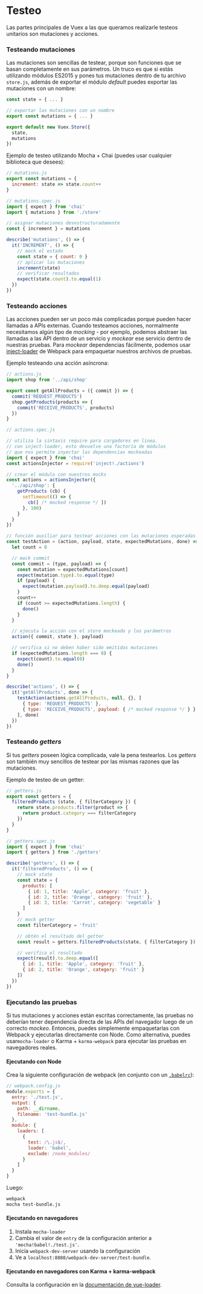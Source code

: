 # Testeo

Las partes principales de Vuex a las que queramos realizarle testeos unitarios son mutaciones y acciones.

### Testeando mutaciones

Las mutaciones son sencillas de testear, porque son funciones que se basan completamente en sus parámetros. Un truco es que si estás utilizando módulos ES2015 y pones tus mutaciones dentro de tu archivo `store.js`, además de exportar el módulo _default_ puedes exportar las mutaciones con un nombre:

``` js
const state = { ... }

// exportar las mutaciones con un nombre
export const mutations = { ... }

export default new Vuex.Store({
  state,
  mutations
})
```

Ejemplo de testeo utilizando Mocha + Chai (puedes usar cualquier biblioteca que desees):

``` js
// mutations.js
export const mutations = {
  increment: state => state.count++
}
```

``` js
// mutations.spec.js
import { expect } from 'chai'
import { mutations } from './store'

// asignar mutaciones desestructuradamente 
const { increment } = mutations

describe('mutations', () => {
  it('INCREMENT', () => {
    // mock el estado
    const state = { count: 0 }
    // aplicar las mutaciones
    increment(state)
    // verificar resultados
    expect(state.count).to.equal(1)
  })
})
```

### Testeando acciones

Las acciones pueden ser un poco más complicadas porque pueden hacer llamadas a APIs externas. Cuando testeamos acciones, normalmente necesitamos algún tipo de _mocking_ - por ejemplo, podemos abstraer las llamadas a las API dentro de un servicio y _mockear_ ese servicio dentro de nuestras pruebas. Para _mockear_ dependencias fácilmente, podemos usar [inject-loader](https://github.com/plasticine/inject-loader) de Webpack para empaquetar nuestros archivos de pruebas.

Ejemplo testeando una acción asíncrona:

``` js
// actions.js
import shop from '../api/shop'

export const getAllProducts = ({ commit }) => {
  commit('REQUEST_PRODUCTS')
  shop.getProducts(products => {
    commit('RECEIVE_PRODUCTS', products)
  })
}
```

``` js
// actions.spec.js

// utiliza la sintaxis require para cargadores en linea.
// con inject-loader, esto devuelve una factoría de módulos
// que nos permite inyectar las dependencias mockeadas
import { expect } from 'chai'
const actionsInjector = require('inject!./actions')

// crear el módulo con nuestros mocks
const actions = actionsInjector({
  '../api/shop': {
    getProducts (cb) {
      setTimeout(() => {
        cb([ /* mocked response */ ])
      }, 100)
    }
  }
})

// función auxiliar para testear acciones con las mutaciones esperadas
const testAction = (action, payload, state, expectedMutations, done) => {
  let count = 0

  // mock commit
  const commit = (type, payload) => {
    const mutation = expectedMutations[count]
    expect(mutation.type).to.equal(type)
    if (payload) {
      expect(mutation.payload).to.deep.equal(payload)
    }
    count++
    if (count >= expectedMutations.length) {
      done()
    }
  }

  // ejecuta la acción con el store mockeado y los parámetros
  action({ commit, state }, payload)

  // verifica si no deben haber sido emitidas mutaciones
  if (expectedMutations.length === 0) {
    expect(count).to.equal(0)
    done()
  }
}

describe('actions', () => {
  it('getAllProducts', done => {
    testAction(actions.getAllProducts, null, {}, [
      { type: 'REQUEST_PRODUCTS' },
      { type: 'RECEIVE_PRODUCTS', payload: { /* mocked response */ } }
    ], done)
  })
})
```

### Testeando _getters_

Si tus _getters_ poseen lógica complicada, vale la pena testearlos. Los _getters_ son también muy sencillos de testear por las mismas razones que las mutaciones.

Ejemplo de testeo de un getter:

``` js
// getters.js
export const getters = {
  filteredProducts (state, { filterCategory }) {
    return state.products.filter(product => {
      return product.category === filterCategory
    })
  }
}
```

``` js
// getters.spec.js
import { expect } from 'chai'
import { getters } from './getters'

describe('getters', () => {
  it('filteredProducts', () => {
    // mock state
    const state = {
      products: [
        { id: 1, title: 'Apple', category: 'fruit' },
        { id: 2, title: 'Orange', category: 'fruit' },
        { id: 3, title: 'Carrot', category: 'vegetable' }
      ]
    }
    // mock getter
    const filterCategory = 'fruit'

    // obtén el resultado del getter
    const result = getters.filteredProducts(state, { filterCategory })

    // verifica el resultado
    expect(result).to.deep.equal([
      { id: 1, title: 'Apple', category: 'fruit' },
      { id: 2, title: 'Orange', category: 'fruit' }
    ])
  })
})
```

### Ejecutando las pruebas

Si tus mutaciones y acciones están escritas correctamente, las pruebas no deberían tener dependencia directa de las APIs del navegador luego de un correcto _mockeo_. Entonces, puedes simplemente empaquetarlas con Webpack y ejecutarlas directamente con Node. Como alternativa, puedes usar`mocha-loader` o Karma + `karma-webpack` para ejecutar las pruebas en navegadores reales.

#### Ejecutando con Node

Crea la siguiente configuración de webpack (en conjunto con un [`.babelrc`](https://babeljs.io/docs/usage/babelrc/)):

``` js
// webpack.config.js
module.exports = {
  entry: './test.js',
  output: {
    path: __dirname,
    filename: 'test-bundle.js'
  },
  module: {
    loaders: [
      {
        test: /\.js$/,
        loader: 'babel',
        exclude: /node_modules/
      }
    ]
  }
}
```

Luego:

``` bash
webpack
mocha test-bundle.js
```

#### Ejecutando en navegadores

1. Instala `mocha-loader`
2. Cambia el valor de `entry` de la configuración anterior a `'mocha!babel!./test.js'`.
3. Inicia `webpack-dev-server` usando la configuración
4. Ve a `localhost:8080/webpack-dev-server/test-bundle`.

#### Ejecutando en navegadores con Karma + karma-webpack

Consulta la configuración en la [documentación de vue-loader](http://vue-loader.vuejs.org/en/workflow/testing.html).
